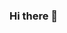 ### Hi there 👋

<!--
**the5gi/the5gi** is a ✨ _special_ ✨ repository because its `README.md` (this file) appears on your GitHub profile.

Here are some ideas to get you started:

- 🔭 I’m currently working on c# coding projects.
- 🌱 I’m currently learning more c#
- 🤔 I’m looking for help with c#
- 💬 Ask me about c#
- 📫 How to reach me https://git.5servers.us/5gi follow me here.
- 😄 Pronouns: im a dude. and pronouns suck
- ⚡ Fun fact: im stupid
-->
